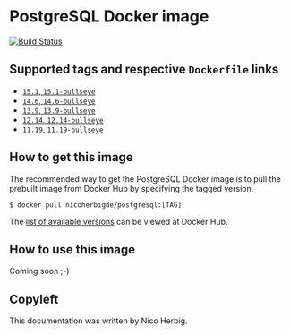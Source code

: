 # PostgreSQL Docker image

[![Build Status](https://github.com/nicoherbigio/docker-postgresql/actions/workflows/build-docker-images.yml/badge.svg)](https://github.com/nicoherbigio/docker-postgresql/actions/workflows/build-docker-images.yml)

## Supported tags and respective `Dockerfile` links

 * [`15.1`, `15.1-bullseye`](https://github.com/nicoherbigio/docker-postgresql/blob/main/15.1/debian/default/Dockerfile)
 * [`14.6`, `14.6-bullseye`](https://github.com/nicoherbigio/docker-postgresql/blob/main/14.6/debian/default/Dockerfile)
 * [`13.9`, `13.9-bullseye`](https://github.com/nicoherbigio/docker-postgresql/blob/main/13.9/debian/default/Dockerfile)
 * [`12.14`, `12.14-bullseye`](https://github.com/nicoherbigio/docker-postgresql/blob/main/12.14/debian/default/Dockerfile)
 * [`11.19`, `11.19-bullseye`](https://github.com/nicoherbigio/docker-postgresql/blob/main/11.19/debian/default/Dockerfile)

## How to get this image

The recommended way to get the PostgreSQL Docker image is to pull the prebuilt image from Docker Hub by specifying the tagged version.

```console
$ docker pull nicoherbigde/postgresql:[TAG]
```

The [list of available versions](https://hub.docker.com/r/nicoherbigde/postgresql/tags) can be viewed at Docker Hub.

## How to use this image

Coming soon ;-)

## Copyleft

This documentation was written by Nico Herbig.
